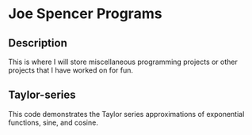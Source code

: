 # Joe Spencer Programs

## Description 
This is where I will store miscellaneous programming projects or other projects that I have worked on for fun.

## Taylor-series
This code demonstrates the Taylor series approximations of exponential functions, sine, and cosine.
